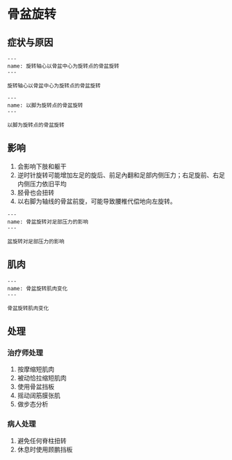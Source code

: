 # 骨盆旋转

## 症状与原因

```{figure} /_static/img/2022-02-02-19-52-31.png
---
name: 旋转轴心以骨盆中心为旋转点的骨盆旋转
---

旋转轴心以骨盆中心为旋转点的骨盆旋转
```

```{figure} /_static/img/2022-02-02-19-53-19.png
---
name: 以脚为旋转点的骨盆旋转
---

以脚为旋转点的骨盆旋转
```

## 影响

1. 会影响下肢和躯干
2. 逆时针旋转可能增加左足的旋后、前足內翻和足部内侧压力；右足旋前、右足内侧压力依旧平均
3. 胫骨也会扭转
4. 以右脚为轴线的骨盆前旋，可能导致腰椎代偿地向左旋转。

```{figure} /_static/img/2022-02-02-19-54-42.png
---
name: 骨盆旋转对足部压力的影响
---

盆旋转对足部压力的影响
```

## 肌肉

```{figure} /_static/img/2022-02-02-19-57-22.png
---
name: 骨盆旋转肌肉变化
---

骨盆旋转肌肉变化
```

## 处理

### 治疗师处理

1. 按摩缩短肌肉
2. 被动恰拉缩短肌肉
3. 使用骨盆挡板
4. 摇动阔筋膜张肌
5. 做步态分析

### 病人处理

1. 避免任何脊柱扭转
2. 休息时使用顾鹏挡板